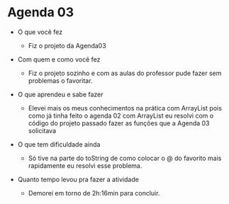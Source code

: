 # Agenda 03
- O que você fez
	- Fiz o projeto da Agenda03

- Com quem e como você fez
	- Fiz o projeto sozinho e com as aulas do professor pude fazer sem problemas o favoritar.

- O que aprendeu e sabe fazer
	- Elevei mais os meus conhecimentos na prática com ArrayList pois como já tinha feito o agenda 02 com ArrayList eu resolvi com o código do projeto passado fazer as funções que a Agenda 03 solicitava 

- O que tem dificuldade ainda
	- Só tive na parte do toString de como colocar o @ do favorito mais rapidamente eu resolvi esse problema.

- Quanto tempo levou pra fazer a atividade
	- Demorei em torno de 2h:16min para concluir.